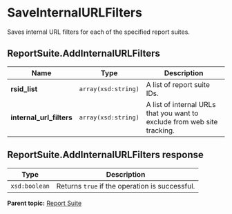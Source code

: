 # SaveInternalURLFilters

Saves internal URL filters for each of the specified report suites.

## ReportSuite.AddInternalURLFilters

|Name|Type|Description|
|----|----|-----------|
|**rsid_list** |`array(xsd:string)` |A list of report suite IDs.|
|**internal_url_filters** |`array(xsd:string)` |A list of internal URLs that you want to exclude from web site tracking.|

## ReportSuite.AddInternalURLFilters response

|Type|Description|
|----|-----------|
|`xsd:boolean` |Returns `true` if the operation is successful.|

**Parent topic:** [Report Suite](../../methods/report_suite/r_methods_reportsuite.md)

